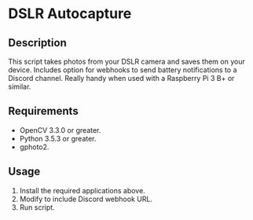 # DSLR Autocapture
## Description
This script takes photos from your DSLR camera and saves them on your device. Includes
option for webhooks to send battery notifications to a Discord channel. Really handy when
used with a Raspberry Pi 3 B+ or similar.


## Requirements
- OpenCV 3.3.0 or greater.
- Python 3.5.3 or greater.
- gphoto2.

## Usage
1. Install the required applications above.
2. Modify to include Discord webhook URL.
3. Run script.
